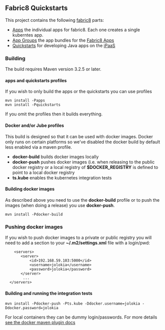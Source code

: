 ## Fabric8 Quickstarts

This project contains the following [fabric8](http://fabric8.io/) parts:  

* [Apps](apps) the individual apps for fabric8. Each one creates a single kuberntes app.
* [App Groups](app-groups) the app bundles for the [Fabric8 Apps](http://fabric8.io/guide/fabric8Apps.html)
* [Quickstarts](quickstarts) for developing Java apps on the [iPaaS](http://fabric8.io/guide/ipaas.html) 

### Building

The build requires Maven version 3.2.5 or later.

#### apps and quickstarts profiles

If you wish to only build the apps or the quickstarts you can use profiles

    mvn install -Papps
    mvn install -Pquickstarts
    
If you omit the profiles then it builds everything.    

#### Docker and/or Jube profiles 

This build is designed so that it can be used with docker images. Docker only runs on certain platforms so we've disabled the docker build by default less enabled via a maven profile.

* **docker-build** builds docker images locally
* **docker-push** pushes docker images (i.e. when releasing to the public docker registry or a local registry of **$DOCKER_REGISTRY** is defined to point to a local docker registry
* **ts.kube** enables the kubernetes integration tests

#### Building docker images

As described above you need to use the **docker-build** profile or to push the images (when doing a release) you use **docker-push**.

    mvn install -Pdocker-build

### Pushing docker images

If you wish to push docker images to a private or public registry you will need to add a section to your **~/.m2/settings.xml** file with a login/pwd:

```
	<servers>
       <server>
           <id>192.168.59.103:5000</id>
           <username>jolokia</username>
           <password>jolokia</password>
       </server>
        ...
  </servers>
```

#### Building and running the integration tests

    mvn install -Pdocker-push -Pts.kube -Ddocker.username=jolokia -Ddocker.password=jolokia

For local containers they can be dummy login/passwords. For more details [see the docker maven plugin docs](https://github.com/rhuss/docker-maven-plugin/blob/master/doc/manual.md#authentication)
